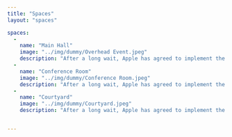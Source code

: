 ```yaml
---
title: "Spaces"
layout: "spaces"

spaces:
  -
    name: "Main Hall"
    image: "../img/dummy/Overhead Event.jpeg"
    description: "After a long wait, Apple has agreed to implement the features of the DaAaB app into Apple Maps. With the support of the Venice transportation system and the Venetian governement, the integration into Apple Maps will be available in the next two weeks."
  -
    name: "Conference Room"
    image: "../img/dummy/Conference Room.jpeg"
    description: "After a long wait, Apple has agreed to implement the features of the DaAaB app into Apple Maps. With the support of the Venice transportation system and the Venetian governement, the integration into Apple Maps will be available in the next two weeks."
  -
    name: "Courtyard"
    image: "../img/dummy/Courtyard.jpeg"
    description: "After a long wait, Apple has agreed to implement the features of the DaAaB app into Apple Maps. With the support of the Venice transportation system and the Venetian governement, the integration into Apple Maps will be available in the next two weeks."


---
```

<!--<iframe src="https://360player.io/p/DzAaJM/" frameborder="0" width="100%" height="500px" allowfullscreen data-token="DzAaJM"></iframe>-->

<!--
<div class="row event-row">
    <div class="col">
        <img src="/img/event-space.jpg" alt="">
    </div>
    <div class="col">
        <h4>Main Area</h4>
        <ul>
            <li>500 square feet</li>
            <li>12 tables</li>
            <li>60 chairs</li>
            <li>Weekdays: $</li>
            <li>Weekends and Nights: $$</li>
        </ul>
    </div>
</div>-->

